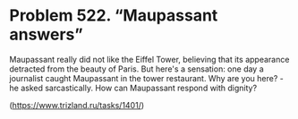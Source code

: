 # Problem 522. “Maupassant answers” ​​

Maupassant really did not like the Eiffel Tower, believing that its appearance detracted from the beauty of Paris. But here's a sensation: one day a journalist caught Maupassant in the tower restaurant. Why are you here? - he asked sarcastically. How can Maupassant respond with dignity?

(https://www.trizland.ru/tasks/1401/)
